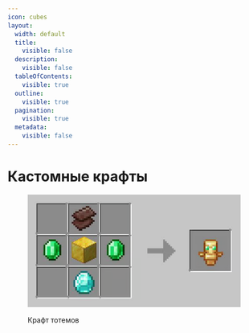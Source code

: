 ```yaml
---
icon: cubes
layout:
  width: default
  title:
    visible: false
  description:
    visible: false
  tableOfContents:
    visible: true
  outline:
    visible: true
  pagination:
    visible: true
  metadata:
    visible: false
---
```


# Кастомные крафты

<figure><img src="../.gitbook/assets/image.png" alt="Крафт тотемов"><figcaption><p>Крафт тотемов</p></figcaption></figure>
